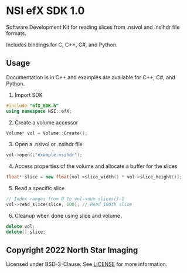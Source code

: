 # NSI efX SDK 1.0
 
Software Development Kit for reading slices from .nsivol and .nsihdr file formats.

Includes bindings for C, C++, C#, and Python.

## Usage

Documentation is in C++ and examples are available for C++, C#, and Python.

1. Import SDK
```c++
#include "efX_SDK.h"
using namespace NSI::efX;
```

2. Create a volume accessor
```c++
Volume* vol = Volume::Create();
```

3. Open a .nsivol or .nsihdr file
```c++
vol->open(L"example.nsihdr");
```

4. Access properties of the volume and allocate a buffer for the slices
```c++
float* slice = new float[vol->slice_width() * vol->slice_height()];
```

5. Read a specific slice
```c++
// Index ranges from 0 to vol->num_slices()-1
vol->read_slice(slice, 100); // Read 100th slice
```

6. Cleanup when done using slice and volume
```c++
delete vol;
delete[] slice;
```

## Copyright 2022 North Star Imaging
Licensed under BSD-3-Clause. See [LICENSE](LICENSE) for more information.
